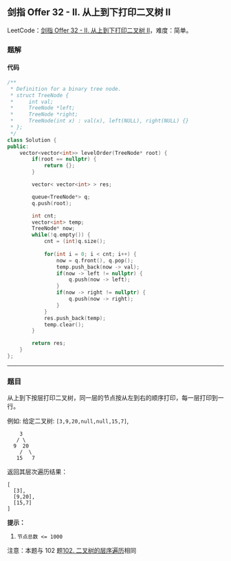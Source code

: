## 剑指 Offer 32 - II. 从上到下打印二叉树 II

LeetCode：[剑指 Offer 32 - II. 从上到下打印二叉树 II](https://leetcode.cn/problems/cong-shang-dao-xia-da-yin-er-cha-shu-ii-lcof/)，难度：简单。

### 题解

#### 代码

```c++
/**
 * Definition for a binary tree node.
 * struct TreeNode {
 *     int val;
 *     TreeNode *left;
 *     TreeNode *right;
 *     TreeNode(int x) : val(x), left(NULL), right(NULL) {}
 * };
 */
class Solution {
public:
    vector<vector<int>> levelOrder(TreeNode* root) {
        if(root == nullptr) {
            return {};
        }

        vector< vector<int> > res;

        queue<TreeNode*> q;
        q.push(root);

        int cnt;
        vector<int> temp;
        TreeNode* now;
        while(!q.empty()) {
            cnt = (int)q.size();
            
            for(int i = 0; i < cnt; i++) {
                now = q.front(), q.pop();
                temp.push_back(now -> val);
                if(now -> left != nullptr) {
                    q.push(now -> left);
                }
                if(now -> right != nullptr) {
                    q.push(now -> right);
                }
            }
            res.push_back(temp);
            temp.clear();
        }

        return res;
    }
};
```



---



### 题目

从上到下按层打印二叉树，同一层的节点按从左到右的顺序打印，每一层打印到一行。

 

例如:
给定二叉树: `[3,9,20,null,null,15,7]`,

```
    3
   / \
  9  20
    /  \
   15   7
```

返回其层次遍历结果：

```
[
  [3],
  [9,20],
  [15,7]
]
```

 

**提示：**

1. `节点总数 <= 1000`

注意：本题与 102 题[102. 二叉树的层序遍历](https://leetcode.cn/problems/binary-tree-level-order-traversal/)相同


